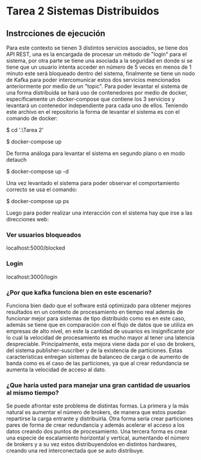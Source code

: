# Tarea 2 Sistemas Distribuidos

## Instrcciones de ejecución

Para este contexto se tienen 3 distintos servicios asociados, se tiene dos API REST, una es la  encargada de procesar un método de "login" para el sistema, por otra parte se tiene una asociada a la seguridad en donde si se tiene que un usuario intenta acceder en número de 5 veces en menos de 1 minuto este será bloqueado dentro del sistema, finalmente se tiene un nodo de Kafka para poder intercomunicar estos dos servicios mencionados anteriormente por medio de un "topic".
Para poder levantar el sistema de una forma distribuida se hará uso de contenedores por medio de docker, especificamente un docker-compose que contiene los 3 servicios y levantará un contenedor independiente para cada uno de ellos.
Teniendo este archivo en el repositorio la forma de levantar el sistema es con el comando de docker:

$ cd '.\Tarea 2\'

$ docker-compose up 

De forma análoga para levantar el sistema en segundo plano o en modo detauch 

$ docker-compose up -d

Una vez levantado el sistema para poder observar el comportamiento correcto se usa el comando:

$ docker-compose up ps

Luego para poder realizar una interacción con el sistema hay que irse a las direcciones web:

### Ver usuarios bloqueados
localhost:5000/blocked

### Login
localhost:3000/login

### ¿Por que kafka funciona bien en este escenario?

Funciona bien dado que el software está optimizado para obtener mejores resultados en un contexto de procesamiento en tiempo real además de funcionar mejor para sistemas de tipo distribuido como es en este caso, además se tiene que en comparación con el flujo de datos que se utiliza en empresas de alto nivel, en este la cantidad de usuarios es insignificante por lo cual la velocidad de procesamiento es mucho mayor al tener una latencia despreciable. Principalmente, esta mejora viene dada por el uso de brokers, del sistema publisher-suscriber y de la existencia de particiones. Estas caracteristicas entregan sistemas de balanceo de carga o de aumento de banda como es el caso de las particiones, ya que al crear redundancia se aumenta la velocidad de acceso al dato. 

### ¿Que haría usted para manejar una gran cantidad de usuarios al mismo tiempo?
Se puede afrontar este problema de distintas formas. La primera y la más natural es aumentar el número de brokers, de manera que estos puedan repartirse la carga entrante y distribuirla. Otra forma sería crear particiones pares de forma de crear redundancia y además acelerar el acceso a los datos creando dos puntos de procesamiento. Una tercera forma es crear una especie de escalamiento horizontal y vertical, aumentando el número de brokers y a su vez estos distribuyendolos en distintos hardwares, creando una red interconectada que se auto distribuye.
